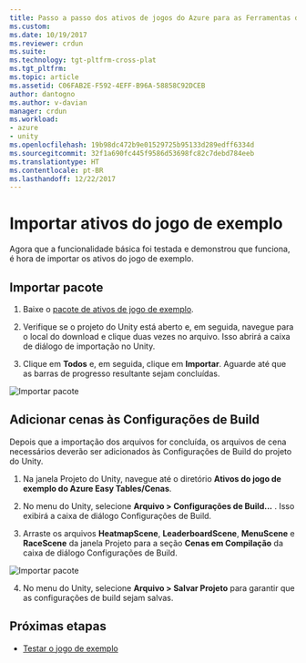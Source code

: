 ```yaml
---
title: Passo a passo dos ativos de jogos do Azure para as Ferramentas do Visual Studio para Unity | Microsoft Docs
ms.custom: 
ms.date: 10/19/2017
ms.reviewer: crdun
ms.suite: 
ms.technology: tgt-pltfrm-cross-plat
ms.tgt_pltfrm: 
ms.topic: article
ms.assetid: C06FAB2E-F592-4EFF-B96A-58858C92DCEB
author: dantogno
ms.author: v-davian
manager: crdun
ms.workload:
- azure
- unity
ms.openlocfilehash: 19b98dc472b9e01529725b95133d289edff6334d
ms.sourcegitcommit: 32f1a690fc445f9586d53698fc82c7debd784eeb
ms.translationtype: HT
ms.contentlocale: pt-BR
ms.lasthandoff: 12/22/2017
---
```

# <a name="import-sample-game-assets"></a>Importar ativos do jogo de exemplo

Agora que a funcionalidade básica foi testada e demonstrou que funciona, é hora de importar os ativos do jogo de exemplo.

## <a name="import-package"></a>Importar pacote

1. Baixe o [pacote de ativos de jogo de exemplo](https://github.com/dantogno/UnityAzureSample/blob/master/Azure%20Easy%20tables%20sample%20game%20assets.unitypackage).

2. Verifique se o projeto do Unity está aberto e, em seguida, navegue para o local do download e clique duas vezes no arquivo. Isso abrirá a caixa de diálogo de importação no Unity.

3. Clique em **Todos** e, em seguida, clique em **Importar**. Aguarde até que as barras de progresso resultante sejam concluídas.

  ![Importar pacote](media/vstu_azure-import-sample-assets-image1.png)

## <a name="add-scenes-to-build-settings"></a>Adicionar cenas às Configurações de Build

Depois que a importação dos arquivos for concluída, os arquivos de cena necessários deverão ser adicionados às Configurações de Build do projeto do Unity.

1. Na janela Projeto do Unity, navegue até o diretório **Ativos do jogo de exemplo do Azure Easy Tables/Cenas**.

2. No menu do Unity, selecione **Arquivo > Configurações de Build...** . Isso exibirá a caixa de diálogo Configurações de Build.

3. Arraste os arquivos **HeatmapScene**, **LeaderboardScene**, **MenuScene** e **RaceScene** da janela Projeto para a seção **Cenas em Compilação** da caixa de diálogo Configurações de Build.

  ![Importar pacote](media/vstu_azure-import-sample-assets-image2.png)

4. No menu do Unity, selecione **Arquivo > Salvar Projeto** para garantir que as configurações de build sejam salvas.

## <a name="next-step"></a>Próximas etapas

* [Testar o jogo de exemplo](visual-studio-tools-for-unity-azure-game.md)